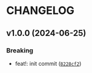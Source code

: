 # CHANGELOG



## v1.0.0 (2024-06-25)

### Breaking

* feat!: init commit ([`8228cf2`](https://github.com/NaturalAntibody/riot_na/commit/8228cf2144a8a348c35c437121954c4797569f2d))
